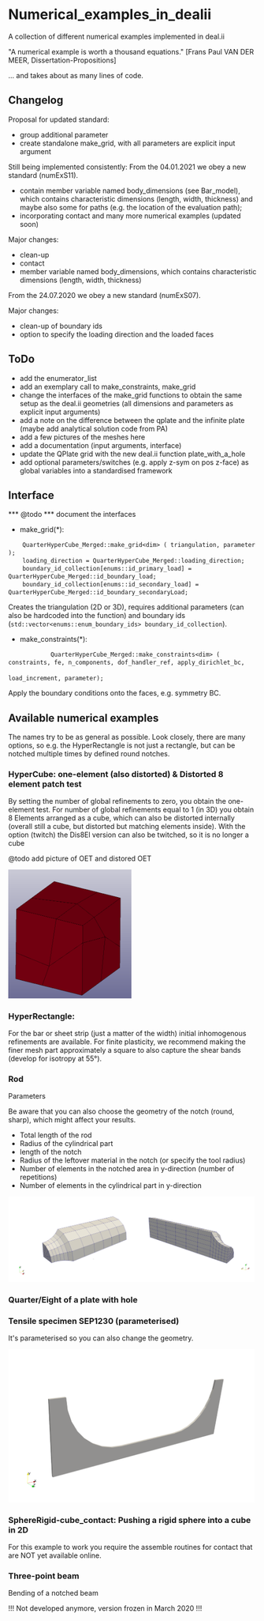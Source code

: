 # Numerical_examples_in_dealii
A collection of different numerical examples implemented in deal.ii

"A numerical example is worth a thousand equations." [Frans Paul VAN DER MEER, Dissertation-Propositions]

... and takes about as many lines of code.


## Changelog
Proposal for updated standard:
- group additional parameter
- create standalone make_grid, with all parameters are explicit input argument

Still being implemented consistently:
From the 04.01.2021 we obey a new standard (numExS11).

- contain member variable named body_dimensions (see Bar_model), which contains characteristic dimensions (length, width, thickness) and maybe also some for paths (e.g. the location of the evaluation path);
- incorporating contact and many more numerical examples (updated soon)

Major changes:
* clean-up
* contact
* member variable named body_dimensions, which contains characteristic dimensions (length, width, thickness) 


From the 24.07.2020 we obey a new standard (numExS07).

Major changes:
* clean-up of boundary ids
* option to specify the loading direction and the loaded faces


## ToDo
* add the enumerator_list
* add an exemplary call to make_constraints, make_grid
* change the interfaces of the make_grid functions to obtain the same setup as the deal.ii geometries (all dimensions and parameters as explicit input arguments)
* add a note on the difference between the qplate and the infinite plate (maybe add analytical solution code from PA)
* add a few pictures of the meshes here
* add a documentation (input arguments, interface)
* update the QPlate grid with the new deal.ii function plate_with_a_hole
* add optional parameters/switches (e.g. apply z-sym on pos z-face) as global variables into a standardised framework

## Interface
*** @todo *** document the interfaces

* make_grid(*):

```
    QuarterHyperCube_Merged::make_grid<dim> ( triangulation, parameter );
    loading_direction = QuarterHyperCube_Merged::loading_direction;
    boundary_id_collection[enums::id_primary_load] = QuarterHyperCube_Merged::id_boundary_load;
    boundary_id_collection[enums::id_secondary_load] = QuarterHyperCube_Merged::id_boundary_secondaryLoad;
```

Creates the triangulation (2D or 3D), requires additional parameters (can also be hardcoded into the function) and boundary ids (`std::vector<enums::enum_boundary_ids> boundary_id_collection`).

* make_constraints(*):

```
			QuarterHyperCube_Merged::make_constraints<dim> ( constraints, fe, n_components, dof_handler_ref, apply_dirichlet_bc,
															 load_increment, parameter);
```

Apply the boundary conditions onto the faces, e.g. symmetry BC.

## Available numerical examples
The names try to be as general as possible. Look closely, there are many options, so e.g. the HyperRectangle is not just a rectangle, but can be notched multiple times by defined round notches.

### HyperCube: one-element (also distorted) & Distorted 8 element patch test
By setting the number of global refinements to zero, you obtain the one-element test.
For number of global refinements equal to 1 (in 3D) you obtain 8 Elements arranged as a cube, which can also be distorted internally (overall still a cube, but distorted but matching elements inside). With the option (twitch) the Dis8El version can also be twitched, so it is no longer a cube

@todo add picture of OET and distored OET

<img src="https://github.com/jfriedlein/Numerical_examples_in_dealii/blob/master/images/Dis8El.png" width="250">

### HyperRectangle: 
For the bar or sheet strip (just a matter of the width) initial inhomogenous refinements are available. For finite plasticity, we recommend making the finer mesh part approximately a square to also capture the shear bands (develop for isotropy at 55°).




### Rod
Parameters

Be aware that you can also choose the geometry of the notch (round, sharp), which might affect your results.

* Total length of the rod
* Radius of the cylindrical part
* length of the notch
* Radius of the leftover material in the notch (or specify the tool radius)
* Number of elements in the notched area in y-direction (number of repetitions)
* Number of elements in the cylindrical part in y-direction

<img src="https://github.com/jfriedlein/Numerical_examples_in_dealii/blob/master/images/Rod%20-%20geometry%20notch60.jpg" width="500">

### Quarter/Eight of a plate with hole


### Tensile specimen SEP1230 (parameterised)
It's parameterised so you can also change the geometry.

<img src="https://github.com/jfriedlein/Numerical_examples_in_dealii/blob/master/images/tensileSpecimen_SEP1230.png" width="500">

### SphereRigid-cube_contact: Pushing a rigid sphere into a cube in 2D
For this example to work you require the assemble routines for contact that are NOT yet available online.

### Three-point beam
Bending of a notched beam

!!! Not developed anymore, version frozen in March 2020 !!!



